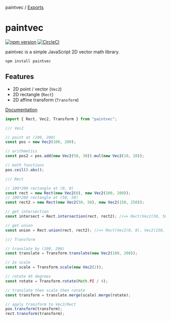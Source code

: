 paintvec / [Exports](api/modules.md)

# paintvec

[![npm version](https://badge.fury.io/js/paintvec.svg)](https://badge.fury.io/js/paintvec)
[![CircleCI](https://circleci.com/gh/seanchas116/paintvec.svg?style=svg)](https://circleci.com/gh/seanchas116/paintvec)

paintvec is a simple JavaScript 2D vector math library.

```
npm install paintvec
```

## Features

- 2D point / vector (`Vec2`)
- 2D rectangle (`Rect`)
- 2D affine transform (`Transform`)

[Documentation](https://seanchas116.github.io/paintvec/)

```js
import { Rect, Vec2, Transform } from "paintvec";

/// Vec2

// point at (100, 200)
const pos = new Vec2(100, 200);

// arithmetics
const pos2 = pos.add(new Vec2(50, 30)).mul(new Vec2(10, 20));

// math functions
pos.ceil().abs();

/// Rect

// 100*200 rectangle at (0, 0)
const rect = new Rect(new Vec2(0), new Vec2(100, 200));
// 100*200 rectangle at (50, 50)
const rect2 = new Rect(new Vec2(50, 50), new Vec2(150, 250));

// get intersection
const intersect = Rect.intersection(rect, rect2); //=> Rect(Vec2(50, 50), Vec2(100, 200))

// get union
const union = Rect.union(rect, rect2); //=> Rect(Vec2(0, 0), Vec2(150, 250))

/// Transform

// translate by (100, 200)
const translate = Transform.translate(new Vec2(100, 200));

// 2x scale
const scale = Transform.scale(new Vec2(2));

// rotate 45 degrees
const rotate = Transform.rotate(Math.PI / 4);

// translate then scale then rotate
const transform = translate.merge(scale).merge(rotate);

// apply transform to Vec2/Rect
pos.transform(transform);
rect.transform(transform);
```
